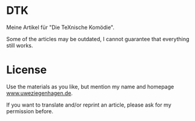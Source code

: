 # DTK

Meine Artikel für "Die TeXnische Komödie".

Some of the articles may be outdated, I cannot guarantee that everything still works.

# License

Use the materials as you like, but mention my name and homepage www.uweziegenhagen.de.

If you want to translate and/or reprint an article, please ask for my permission before.
